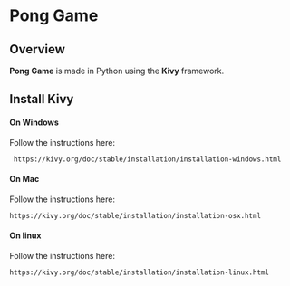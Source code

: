 # Pong Game


## Overview
**Pong Game** is made in Python using the **Kivy** framework. 

## Install Kivy

#### On Windows
Follow the instructions here:
```
 https://kivy.org/doc/stable/installation/installation-windows.html
```

#### On Mac
Follow the instructions here:
```
https://kivy.org/doc/stable/installation/installation-osx.html
```

#### On linux
Follow the instructions here:
```
https://kivy.org/doc/stable/installation/installation-linux.html
```
